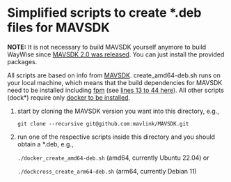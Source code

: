 # Simplified scripts to create *.deb files for MAVSDK

**NOTE:** It is not necessary to build MAVSDK yourself anymore to build WayWise since [MAVSDK 2.0 was released](https://github.com/mavlink/MAVSDK/releases). You can just install the provided packages.

All scripts are based on info from [MAVSDK](https://github.com/mavlink/MAVSDK/blob/main/.github/workflows/main.yml).
create_amd64-deb.sh runs on your local machine, which means that the build dependencies for MAVSDK need to be installed including [fpm](https://fpm.readthedocs.io/en/stable/installation.html) (see [lines 13 to 44 here](https://github.com/mavlink/MAVSDK/blob/main/docker/Dockerfile-Ubuntu-22.04#L13)).
All other scripts (dock*) require only [docker to be installed](https://docs.docker.com/engine/install/ubuntu/).

1. start by cloning the MAVSDK version you want into this directory, e.g.,

   ````git clone --recursive git@github.com:mavlink/MAVSDK.git````

2. run one of the respective scripts inside this directory and you should obtain a *.deb, e.g.,

   ````./docker_create_amd64-deb.sh```` (amd64, currently Ubuntu 22.04) or

   ````./dockcross_create_arm64-deb.sh```` (arm64, currently Debian 11)

